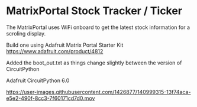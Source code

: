 # MatrixPortal Stock Tracker / Ticker 

The MatrixPortal uses WiFi onboard to get the latest stock information for a scroling display.

Build one using Adafruit Matrix Portal Starter Kit
https://www.adafruit.com/product/4812




Added the boot_out.txt as things change slightly between the version of CircuitPython

Adafruit CircuitPython 6.0



https://user-images.githubusercontent.com/1426877/140999315-13f74aca-e5e2-490f-8cc3-7f60171cd7d0.mov

